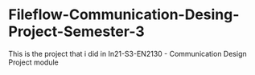 # Fileflow-Communication-Desing-Project-Semester-3
 This is the project that i did in In21-S3-EN2130 - Communication Design Project module
